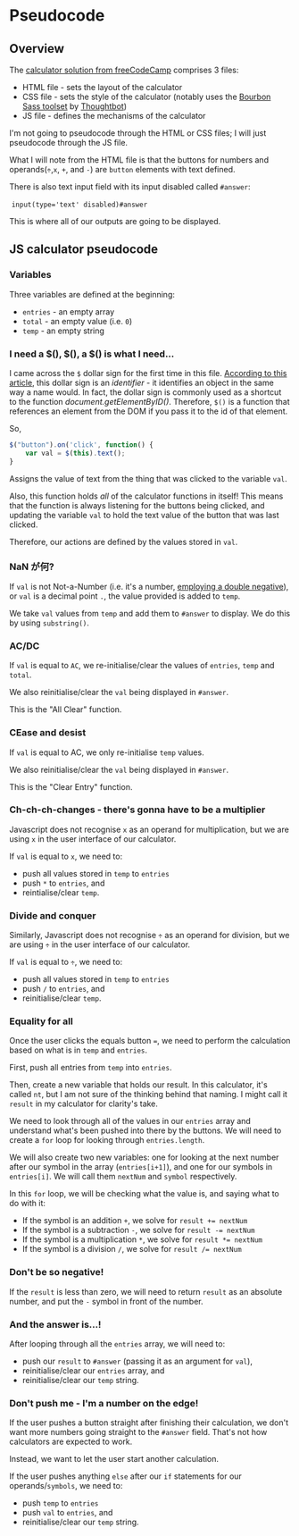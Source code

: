 # Pseudocode

## Overview

The [calculator solution from freeCodeCamp](https://codepen.io/freeCodeCamp/pen/EPNZYW) comprises 3 files:

- HTML file - sets the layout of the calculator
- CSS file - sets the style of the calculator (notably uses the [Bourbon Sass toolset](https://www.bourbon.io/) by [Thoughtbot](https://thoughtbot.com/))
- JS file - defines the mechanisms of the calculator

I'm not going to pseudocode through the HTML or CSS files; I will just pseudocode through the JS file.

What I will note from the HTML file is that the buttons for numbers and operands(`÷`,`x`, `+`, and `-`) are `button` elements with text defined.

There is also text input field with its input disabled called `#answer`:

​ `input(type='text' disabled)#answer`

This is where all of our outputs are going to be displayed.

## JS calculator pseudocode

### Variables

Three variables are defined at the beginning:

- `entries` - an empty array
- `total` - an empty value (i.e. `0`)
- `temp` - an empty string

### I need a $(), $(), a $() is what I need...

I came across the `$` dollar sign for the first time in this file. [According to this article](https://www.thoughtco.com/and-in-javascript-2037515), this dollar sign is an _identifier_ - it identifies an object in the same way a name would. In fact, the dollar sign is commonly used as a shortcut to the function _document.getElementByID()_. Therefore, `$()` is a function that references an element from the DOM if you pass it to the id of that element.

So,

```javascript
$("button").on('click', function() {
	var val = $(this).text();
}
```

Assigns the value of text from the thing that was clicked to the variable `val`.

Also, this function holds _all_ of the calculator functions in itself! This means that the function is always listening for the buttons being clicked, and updating the variable `val` to hold the text value of the button that was last clicked.

Therefore, our actions are defined by the values stored in `val`.

### NaN が何?

If `val` is not Not-a-Number (i.e. it's a number, [employing a double negative](https://www.youtube.com/watch?v=3jNVlBInVEA)), or `val` is a decimal point `.`, the value provided is added to `temp`.

We take `val` values from `temp` and add them to `#answer` to display. We do this by using `substring()`.

### AC/DC

If `val` is equal to `AC`, we re-initialise/clear the values of `entries`, `temp` and `total`.

We also reinitialise/clear the `val` being displayed in `#answer`.

This is the "All Clear" function.

### CEase and desist

If `val` is equal to AC, we only re-initialise `temp` values.

We also reinitialise/clear the `val` being displayed in `#answer`.

This is the "Clear Entry" function.

### Ch-ch-ch-changes - there's gonna have to be a multiplier

Javascript does not recognise `x` as an operand for multiplication, but we are using `x` in the user interface of our calculator.

If `val` is equal to `x`, we need to:

- push all values stored in `temp` to `entries`
- push `*` to `entries`, and
- reintialise/clear `temp`.

### Divide and conquer

Similarly, Javascript does not recognise `÷` as an operand for division, but we are using `÷` in the user interface of our calculator.

If `val` is equal to `÷`, we need to:

- push all values stored in `temp` to `entries`
- push `/` to `entries`, and
- reinitialise/clear `temp`.

### Equality for all

Once the user clicks the equals button `=`, we need to perform the calculation based on what is in `temp` and `entries`.

First, push all entries from `temp` into `entries`.

Then, create a new variable that holds our result. In this calculator, it's called `nt`, but I am not sure of the thinking behind that naming. I might call it `result` in my calculator for clarity's take.

We need to look through all of the values in our `entries` array and understand what's been pushed into there by the buttons. We will need to create a `for` loop for looking through `entries.length`.

We will also create two new variables: one for looking at the next number after our symbol in the array (`entries[i+1]`), and one for our symbols in `entries[i]`. We will call them `nextNum` and `symbol` respectively.

In this `for` loop, we will be checking what the value is, and saying what to do with it:

- If the symbol is an addition `+`, we solve for `result += nextNum`
- If the symbol is a subtraction `-`, we solve for `result -= nextNum`
- If the symbol is a multiplication `*`, we solve for `result *= nextNum`
- If the symbol is a division `/`, we solve for `result /= nextNum`

### Don't be so negative!

If the `result` is less than zero, we will need to return `result` as an absolute number, and put the `-` symbol in front of the number.

### And the answer is...!

After looping through all the `entries` array, we will need to:

- push our `result` to `#answer` (passing it as an argument for `val`),
- reinitialise/clear our `entries` array, and
- reinitialise/clear our `temp` string.

### Don't push me - I'm a number on the edge!

If the user pushes a button straight after finishing their calculation, we don't want more numbers going straight to the `#answer` field. That's not how calculators are expected to work.

Instead, we want to let the user start another calculation.

If the user pushes anything `else` after our `if` statements for our operands/`symbols`, we need to:

- push `temp` to `entries`
- push `val` to `entries`, and
- reinitialise/clear our `temp` string.
